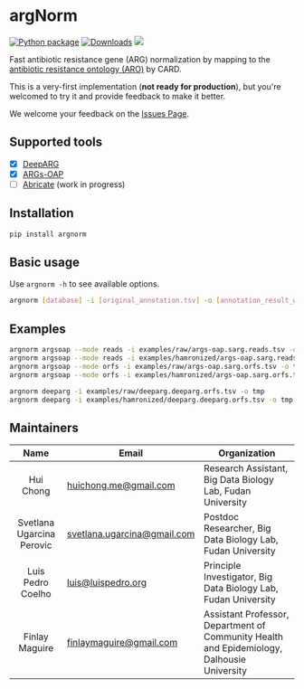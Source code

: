 # argNorm

[![Python package](https://github.com/BigDataBiology/argNorm/actions/workflows/python-package.yml/badge.svg)](https://github.com/BigDataBiology/argNorm/actions/workflows/python-package.yml)
[![Downloads](https://pepy.tech/badge/argNorm)](https://pepy.tech/project/argNorm)
![](https://img.shields.io/badge/status-alpha-red?style=flat) 
<!-- ![](https://img.shields.io/github/license/BigDataBiology/argNorm?style=flat) -->

Fast antibiotic resistance gene (ARG) normalization by mapping to the [antibiotic resistance ontology (ARO)](https://obofoundry.org/ontology/aro.html) by CARD.

This is a very-first implementation (**not ready for production**), but you're welcomed to try it and provide feedback to make it better. 

We welcome your feedback on the [Issues Page](https://github.com/BigDataBiology/argNorm/issues). 

## Supported tools

- [x] [DeepARG](https://bench.cs.vt.edu/deeparg)
- [x] [ARGs-OAP](https://galaxyproject.org/use/args-oap/)
- [ ] [Abricate](https://github.com/tseemann/abricate) (work in progress)

<!-- Hamronized output

- [x] [deeparg](https://bitbucket.org/gusphdproj/deeparg-largerepo/src/master/database/v2/features.fasta)
- [x] [sarg](https://smile.hku.hk/SARGs/static/images/Ublastx_stageone2.3.tar.gz)
- [x] [ncbi](https://ftp.ncbi.nlm.nih.gov/pathogen/Antimicrobial_resistance/AMRFinderPlus/database/latest/AMRProt)
- [x] [argannot](https://github.com/tseemann/abricate/tree/master/db/argannot)
- [x] [megares](https://github.com/tseemann/abricate/tree/master/db/megares)
- [x] [resfinder](https://bitbucket.org/genomicepidemiology/resfinder_db) -->

<!-- Raw output

- [x] [deeparg](https://bitbucket.org/gusphdproj/deeparg-largerepo/src/master/database/v2/features.fasta)
- [ ] [sarg](https://smile.hku.hk/SARGs/static/images/Ublastx_stageone2.3.tar.gz)
- [x] [ncbi](https://ftp.ncbi.nlm.nih.gov/pathogen/Antimicrobial_resistance/AMRFinderPlus/database/latest/AMRProt)
- [x] [argannot](https://github.com/tseemann/abricate/tree/master/db/argannot)
- [x] [megares](https://github.com/tseemann/abricate/tree/master/db/megares)
- [ ] [resfinder](https://bitbucket.org/genomicepidemiology/resfinder_db) -->

## Installation

```bash
pip install argnorm
```

## Basic usage

Use `argnorm -h` to see available options.

```bash
argnorm [database] -i [original_annotation.tsv] -o [annotation_result_with_aro.tsv]
```

## Examples

```bash
argnorm argsoap --mode reads -i examples/raw/args-oap.sarg.reads.tsv -o tmp
argnorm argsoap --mode reads -i examples/hamronized/args-oap.sarg.reads.tsv -o tmp --hamronized
argnorm argsoap --mode orfs -i examples/raw/args-oap.sarg.orfs.tsv -o tmp
argnorm argsoap --mode orfs -i examples/hamronized/args-oap.sarg.orfs.tsv -o tmp --hamronized

argnorm deeparg -i examples/raw/deeparg.deeparg.orfs.tsv -o tmp
argnorm deeparg -i examples/hamronized/deeparg.deeparg.orfs.tsv -o tmp --hamronized
```

<!-- Handling hamronized inputs.

```bash
argnorm deeparg -i examples/hamronized/deeparg.deeparg.orfs.tsv -o tmp
argnorm megares -i examples/hamronized/abricate.megares.tsv -o tmp
argnorm argannot -i examples/hamronized/abricate.argannot.tsv -o tmp
argnorm resfinder -i examples/hamronized/abricate.resfinder.tsv -o tmp
argnorm ncbi -i examples/hamronized/abricate.ncbi.tsv -o tmp
```

Handling raw inputs (not hamronized by hAMRonization)

```bash
argnorm deeparg -i examples/raw/deeparg.deeparg.orfs.tsv -o tmp --raw
argnorm megares -i examples/raw/abricate.megares.tsv -o tmp --raw
argnorm argannot -i examples/raw/abricate.argannot.tsv -o tmp --raw
# argnorm resfinder -i examples/raw/abricate.resfinder.tsv -o tmp --raw
argnorm ncbi -i examples/raw/abricate.ncbi.tsv -o tmp --raw
``` -->

<!-- ## TODO

- [ ] Add aro categories in outputs, see reference file at: ../quick_amr_db_harmonisation/dbs/aro_categories.tsv.
- [ ] Add sarg support by including the reference file (../quick_amr_db_harmonisation/Ublastx_stageone2.3/DB/structure_20181107.LIST), but how to deal with multiple ARO matches of each query result.

Note: Sarg reads mode and orfs mode output formats are different.  -->

## Maintainers

|   Name    | Email                 | Organization                                                 |
| :-------: | --------------------- | ------------------------------------------------------------ |
| Hui Chong | huichong.me@gmail.com | Research Assistant, Big Data Biology Lab, Fudan University |
| Svetlana Ugarcina Perovic | svetlana.ugarcina@gmail.com | Postdoc Researcher, Big Data Biology Lab, Fudan University |
| Luis Pedro Coelho | luis@luispedro.org | Principle Investigator, Big Data Biology Lab, Fudan University |
| Finlay Maguire | finlaymaguire@gmail.com | Assistant Professor, Department of Community Health and Epidemiology, Dalhousie University |
